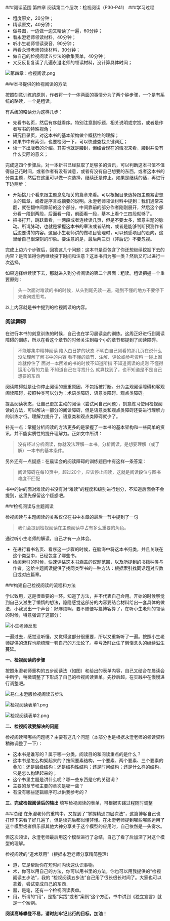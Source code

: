 ###阅读范围
第四章 阅读第二个层次：检视阅读（P30-P41）
###学习过程
+ 粗度原文，20分钟；
+ 精读原文，40分钟；
+ 做导图，一边做一边又精读了一遍，60分钟；
+ 看永澄老师领读材料，40分钟；
+ 听小生老师领读录音，90分钟；
+ 再看永澄老师领读材料，30分钟；
+ 做自己的检视阅读五步法的收集表单，40分钟；
+ 又反反复复读了几遍永澄老师的领读材料，没计算具体时间；

![第四章：检视阅读.png](http://upload-images.jianshu.io/upload_images/660733-4dd7845439476dfd.png?imageMogr2/auto-orient/strip%7CimageView2/2/w/1240)

###本书提供的检视阅读的方法

按照刻意训练的原则，作者将一个一体两面的事情分为了两个钟步骤，一个是有系统的略读，一个是粗读。

有系统的略读分为这样几步：
+ 先看书名页，然后有序就看序。特别注意副标题，相关说明或宗旨，或者是作者写书的特殊视角；
+ 研究目录页，对这本书的基本架构做个概括性的理解；
+ 如果书中有索引，也要检阅一下，可以快速查找关键词汇；
+ 读一下出版者的介绍。其实也就是腰封，但结合现在的情况来看，腰封并没有什么实际的意义；

完成这四个步骤后，对一本新书已经获取了足够多的资讯，可以判断这本书值不值得自己花时间，或者作者有没有诚意，或者有没有自己想要的东西，或者这本书的分类主题，然后在这里可以做一次选择，继续还是停止。如果是继续的话，再进行下边两步：

+ 开始挑几个看来跟主题息息相关的篇章来看。可以根据目录选择跟主题紧密想关的篇章，或者是序言或摘要的说明。永澄老师领读材料中提到：我们通常来翻，就在翻中间靠前的这个部分，中间靠前的部分作者刚刚展开，然后这个部分看一段到两段，后面看一段，前面看一段，基本上看个三四段就够了。
+ 把书打开，跳跃着看，一两段或者连续读几页，但是不要太多，留意主题的脉动。所谓脉动，也就是掌握这本书的章法或者结构，或者是能够判断预测作者后边要讲的内容。这里小生老师讲的做项目管理时，可以预感项目的走向，这里给自己很深刻的印象。要注意的是，最后两三页（非后记）不要忽视。

完成上边六个步骤后，回答这几个问题：这本书是否包含了你还想继续挖掘下去的内容？是否值得你再继续投下时间和注意？这本书归为哪一类？然后又可以进行一次选择。

如果选择继续读下去，那就进入到分析阅读的第二个层面：粗读。粗读把握一个重要原则：
>头一次面对难读的书的时候，从头到尾先读一遍，碰到不懂的地方不要停下来查询或思考。

以上内容就是书中提到的检视阅读的内容。

### 阅读障碍

在进行本书的刻意训练的时候，自己也在学习晨读会的训练。这周正好进行到阅读障碍的训练，所以在看这个章节的时候关注到每个小的章节都提到了阅读障碍。

>不能够集中精神阅读
陷入白日梦的状态
不明白自己刚看的那几页在说什么
没法理解了解书中的内容
看不懂的章节、注解、评论或参考资料
一碰上困难就停住了
面对一本困难的书的时候不知道所措
不知道阅读的规则
不懂得运用心智的力量
不知道自己在寻找什么
就算找到了，也不知道是不是自己想要的东西

阅读障碍就是让你停止阅读的重重原因，不包括被打断。分为主观阅读障碍和客观阅读障碍，按照种类可以分为：术语类障碍、语意类障碍、观点类障碍。

提高阅读状态，让自己更加主动的阅读（尝试问自己问题），刻意练习使用检视阅读的方法，可以解决一部分的阅读障碍，但是语意类和观点类障碍还要进行理解力的训练才行。理解力提升了，语意类和观点类障碍就少了。

补充一点：掌握分析阅读的方法更多的是掌握了一本书的基本架构和一些简单的资讯，并不能实质性的提升理解力。正如文中所讲：
>没有经过分析阅读，你就没法理解一本书。分析阅读，是想要理解（或了解）一本书的基本条件。

另外还有一点疑惑：在晨读会的阅读障碍的训练题目中有这样一条答案：
>阅读障碍在每10页中，超过20个，应该停止阅读，这就是阅读段位与图书难度不匹配

书中的讲的面对难读的书没有对“难读”的程度和级别进行划分，不知道后面会不会提到，这里先保留这个疑惑吧。

###检视阅读与主题阅读

检视阅读与主题阅读的关系仅仅在书中本章的最后一节中提到了一句
>我们会提到检视阅读在主题阅读中占有多么重要的角色。

通过听小生老师的解读，自己才有一点体会。

+ 在进行看书名页、看序这一步骤的时候，在脑海中将这本书归类，并且关联在这个类型中，已经包含了哪些书。
+ 检阅索引的时候，快速评估这本书涵盖的议题范围，以及所提到的书籍种类与作者。这给主题阅读提供了找同类型书的一种方法：根据索引找同话题对应数目或对应篇章。

###构建自己检视阅读的流程和方法

学以致用，这是很重要的一环。知道了方法，并不代表自己会用。开始的时候察觉到自己又滋生了懒惰的想法，隐隐感觉这部分的内容要结合材料给出一套具体的做法，小我发出一个声音：好麻烦啊，要不随便写篇博客算了，在听小生老师的领读的时候，特意强调了这部分：

![小生老师反思](http://upload-images.jianshu.io/upload_images/660733-96a825cc6a102f81.png?imageMogr2/auto-orient/strip%7CimageView2/2/w/1240)

一遍过去，感觉没听懂，又觉得这部分很重要，所以又重新听了一遍。按照小生老师提供的流程也能梳理一套自己的方法论了。幸亏及时止住了懒惰念头的继续滋生蔓延。

**一、检视阅读的步骤**

按照永澄老师重构的五步阅读法（如图）和给出的表单内容，自己又结合在晨读会中所学，稍微调整了下形成了自己的检视阅读表单。先抄后超，在实践中在慢慢进行调整吧。

![易仁永澄版检视阅读五步法](http://upload-images.jianshu.io/upload_images/660733-86715ef65c076643.png?imageMogr2/auto-orient/strip%7CimageView2/2/w/1240)

![检视阅读表单1.png](http://upload-images.jianshu.io/upload_images/660733-29e6c10864f27a8f.png?imageMogr2/auto-orient/strip%7CimageView2/2/w/1240)

![检视阅读表单2.png](http://upload-images.jianshu.io/upload_images/660733-3f487f5d0c8869df.png?imageMogr2/auto-orient/strip%7CimageView2/2/w/1240)

**二、检视阅读要解决的问题**

检视阅读带哪些问题呢？主要有这几个问题（本部分也是根据永澄老师的领读资料稍微调整了一下）：
+ 这本书是谁写的？属于哪一分类，阅读目的和阅读重点的是什么？
+ 这本书是怎么构架起来的？按照要素结构，一个要素、两个要素、三个要素的叠加；还是层级结构；还是结构性结构；还是时间结构；还是什么样的结构，它是怎么构建起来的；
+ 这个书里主题是讲什么呢？哪一些东西是它的关键词？
+ 主要的章节和主要的章次是哪一些？
+ 有没有哪些逻辑顺序可以供我参考的？

**三、完成检视阅读后的输出**
填写检视阅读的表单，可根据实践过程随时调整

###总结
在永澄老师的重构中，又提到了“掌握精通四层次法”，这篇博客自己也打印下来看了好几遍了，但是读完后都似懂非懂。在永澄老师提到哪些哪些运用了这个模型或者俱乐部其他大神分享关于这个模型的应用时，自己依然是一头雾水。

但这次领读，永澄老师最后用这个模型进行了总结，自己了看了后加深了对这个模型的理解。

检视阅读的“道术器用”（根据永澄老师分享精简整理）

+ 道，它是帮助你在短时间内快速认识事物。
+ 术，你可以用自己的方法，你可以用书里的方法，你也可以用我提供的“检视阅读五步法”，我的 “检视阅读五步法”自己用了很长很长时间了。大家也可以拿着，尝试变成自己的东西．
+ 器，是笔，还有一个检视阅读表单。
+ 用，所谓的“用”，是指“实践”或者“案例”这个方面。书中讲到《独立宣言》就是一个案例。


**阅读高峰攀登不易，请时刻牢记此行的目标，加油！**